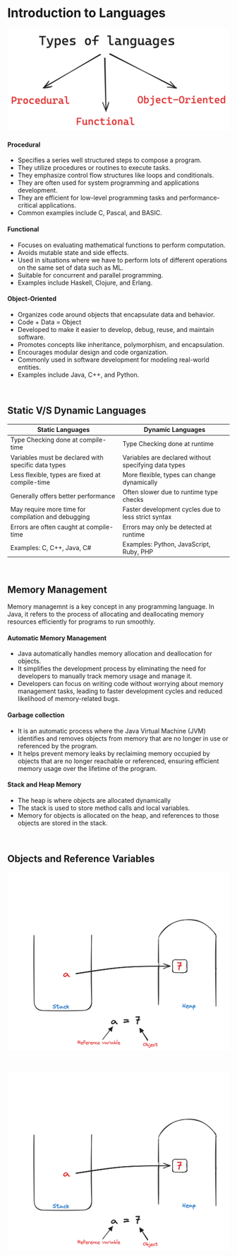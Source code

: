 # Introduction to Languages

![Visual represenatation of languages](../.assets/001/001.png)

#### Procedural

- Specifies a series well structured steps to compose a program.
- They utilize procedures or routines to execute tasks.
- They emphasize control flow structures like loops and conditionals.
- They are often used for system programming and applications development.
- They are efficient for low-level programming tasks and performance-critical applications.
- Common examples include C, Pascal, and BASIC.

#### Functional

- Focuses on evaluating mathematical functions to perform computation.
- Avoids mutable state and side effects.
- Used in situations where we have to perform lots of different operations on the same set of data such as ML.
- Suitable for concurrent and parallel programming.
- Examples include Haskell, Clojure, and Erlang.

#### Object-Oriented

- Organizes code around objects that encapsulate data and behavior.
- Code + Data = Object
- Developed to make it easier to develop, debug, reuse, and maintain software.
- Promotes concepts like inheritance, polymorphism, and encapsulation.
- Encourages modular design and code organization.
- Commonly used in software development for modeling real-world entities.
- Examples include Java, C++, and Python.

<br>

## Static V/S Dynamic Languages

| Static Languages                                    | Dynamic Languages                                    |
| --------------------------------------------------- | ---------------------------------------------------- |
| Type Checking done at compile-time                  | Type Checking done at runtime                        |
| Variables must be declared with specific data types | Variables are declared without specifying data types |
| Less flexible, types are fixed at compile-time      | More flexible, types can change dynamically          |
| Generally offers better performance                 | Often slower due to runtime type checks              |
| May require more time for compilation and debugging | Faster development cycles due to less strict syntax  |
| Errors are often caught at compile-time             | Errors may only be detected at runtime               |
| Examples: C, C++, Java, C#                          | Examples: Python, JavaScript, Ruby, PHP              |

<br>

## Memory Management

Memory managemnt is a key concept in any programming language. In Java, it refers to the process of allocating and deallocating memory resources efficiently for programs to run smoothly.

#### Automatic Memory Management

- Java automatically handles memory allocation and deallocation for objects.
- It simplifies the development process by eliminating the need for developers to manually track memory usage and manage it.
- Developers can focus on writing code without worrying about memory management tasks, leading to faster development cycles and reduced likelihood of memory-related bugs.

#### Garbage collection

- It is an automatic process where the Java Virtual Machine (JVM) identifies and removes objects from memory that are no longer in use or referenced by the program.
- It helps prevent memory leaks by reclaiming memory occupied by objects that are no longer reachable or referenced, ensuring efficient memory usage over the lifetime of the program.

#### Stack and Heap Memory

- The heap is where objects are allocated dynamically
- The stack is used to store method calls and local variables.
- Memory for objects is allocated on the heap, and references to those objects are stored in the stack.

<br>

## Objects and Reference Variables

![Visual represenatation of Objects and refvariables](../.assets/001/002.png)

<br>

![Visual represenatation of  Objects and refvariables](../.assets/001/002.png)

<br>
